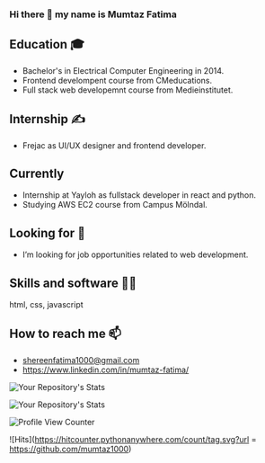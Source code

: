 ### Hi there 👋 my name is Mumtaz Fatima  
## Education 🎓
-  Bachelor's in Electrical Computer Engineering in 2014.
- Frontend develompent course from CMeducations.
- Full stack web developemnt course from Medieinstitutet. 
## Internship ✍ 
- Frejac as UI/UX designer and frontend developer.
## Currently
- Internship at Yayloh as fullstack developer in react and python. 
- Studying AWS EC2 course from Campus Mölndal.
## Looking for 🔭
-  I’m looking for job opportunities related to web development.
## Skills and software 👩‍💻
html,
css,
javascript
## How to reach me 📫
  - shereenfatima1000@gmail.com
  - https://www.linkedin.com/in/mumtaz-fatima/
  
![Your Repository's Stats](https://github-readme-stats.vercel.app/api?username=momo1000&show_icons=true)

![Your Repository's Stats](https://github-readme-stats.vercel.app/api/top-langs/?username=momo1000&theme=blue-green)

![Profile View Counter](https://komarev.com/ghpvc/?username=momo1000)

![Hits](https://hitcounter.pythonanywhere.com/count/tag.svg?url = https://github.com/mumtaz1000)



